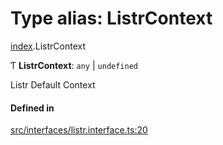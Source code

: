 # Type alias: ListrContext

[index](../modules/index.md).ListrContext

Ƭ **ListrContext**: `any` \| `undefined`

Listr Default Context

#### Defined in

[src/interfaces/listr.interface.ts:20](https://github.com/cenk1cenk2/listr2/blob/70fdfc5/src/interfaces/listr.interface.ts#L20)
